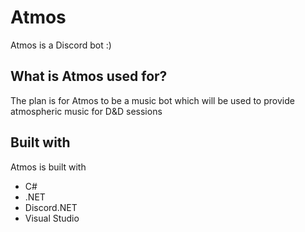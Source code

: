 # Atmos
Atmos is a Discord bot :)

## What is Atmos used for?
The plan is for Atmos to be a music bot which will be used to provide atmospheric music for D&D sessions

## Built with
Atmos is built with
* C#
* .NET
* Discord.NET
* Visual Studio
